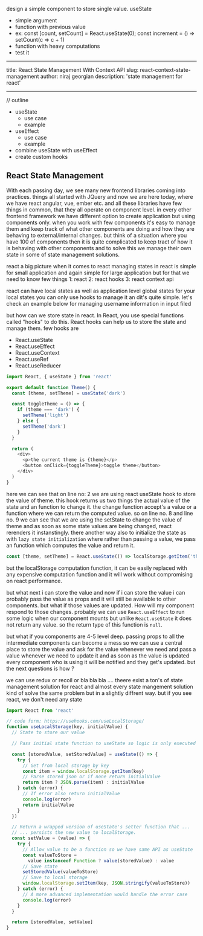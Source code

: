 design a simple component to store single value.
useState

- simple argument
- function with previous value
- ex: const [count, setCount] = React.useState(0); const increment = () => setCount(c => c + 1)
- function with heavy computations
- test it

---

title: React State Management With Context API
slug: react-context-state-management
author: niraj georgian
description: 'state management for react'

---

// outline

- useState
  - use case
  - example
- useEffect
  - use case
  - example
- combine useState with useEffect
- create custom hooks

## React State Management

With each passing day, we see many new frontend libraries coming into practices. things all started with JQuery and now we are here today, where we have react angular, vue, ember etc.
and all these libraries have few things in common, that they all operate on component level. in every other frontend framework we have different option to create application but using components only.
when you work with few components it's easy to manage them and keep track of what other components are doing and how they are behaving to external/internal changes. but think of a situation where you have
100 of components then it is quite complicated to keep tract of how it is behaving with other components and to solve this we manage their own state in some of state management solutions.

react a big picture
when it comes to react managing states in react is simple for small application and again simple for large application but for that we need to know few things
1: react
2: react hooks
3: react context api

react can have local states as well as application level global states
for your local states you can only use hooks to manage it an dit's quite simple.
let's check an example below for managing username information in input filed

but how can we store state in react.
In React, you use special functions called "hooks" to do this. React hooks can help us to store the state and manage them. few hooks are

- React.useState
- React.useEffect
- React.useContext
- React.useRef
- React.useReducer

```js {numberLines}
import React, { useState } from 'react'

export default function Theme() {
  const [theme, setTheme] = useState('dark')

  const toggleTheme = () => {
    if (theme === 'dark') {
      setTheme('light')
    } else {
      setTheme('dark')
    }
  }

  return (
    <div>
      <p>the current theme is {theme}</p>
      <button onClick={toggleTheme}>toggle theme</button>
    </div>
  )
}
```

here we can see that on line no: 2 we are using react useState hook to store the value of theme. this hook returns us two things the actual value of the state and an function to change it.
the change function accept's a value or a function where we can return the computed value.
so on line no. 8 and line no. 9 we can see that we are using the setState to change the value of theme and as soon as some state values are being changed, react rerenders it instanstingly.
there another way also to initialize the state as with `lazy state initialization` where rather than passing a value, we pass an function which computes the value and return it.

```js {numberLines}
const [theme, setTheme] = React.useState(() => localStorage.getItem('theme'))
```

but the localStorage computation function, it can be easily replaced with any expensive computation function and it will work without compromising on react performance.

but what next i can store the value and now if i can store the value i can probably pass the value as props and it will still be available to other components. but what if those values are updated. How will my component respond to those changes.
probably we can use `React.useEffect` to run some logic when our component mounts but unlike `React.useState` it does not return any value. so the return type of this function is `null`.

but what if you components are 4-5 level deep. passing props to all the intermediate components can become a mess so we can use a central place to store the value and ask for the value whenever we need and pass a value whenever we need to update it and as soon as the value is updated every component who is using it will be notified and they get's updated.
but the next questions is how ?

we can use redux or recoil or bla bla bla ....
theere exist a ton's of state management solution for react and almost every state mangement solution kind of solve the same problem but in a slightly diffrent way.
but if you see react, we don't need any state

```js {lineNumber}
import React from 'react'

// code form: https://usehooks.com/useLocalStorage/
function useLocalStorage(key, initialValue) {
  // State to store our value

  // Pass initial state function to useState so logic is only executed once

  const [storedValue, setStoredValue] = useState(() => {
    try {
      // Get from local storage by key
      const item = window.localStorage.getItem(key)
      // Parse stored json or if none return initialValue
      return item ? JSON.parse(item) : initialValue
    } catch (error) {
      // If error also return initialValue
      console.log(error)
      return initialValue
    }
  })

  // Return a wrapped version of useState's setter function that ...
  // ... persists the new value to localStorage.
  const setValue = (value) => {
    try {
      // Allow value to be a function so we have same API as useState
      const valueToStore =
        value instanceof Function ? value(storedValue) : value
      // Save state
      setStoredValue(valueToStore)
      // Save to local storage
      window.localStorage.setItem(key, JSON.stringify(valueToStore))
    } catch (error) {
      // A more advanced implementation would handle the error case
      console.log(error)
    }
  }

  return [storedValue, setValue]
}
```
